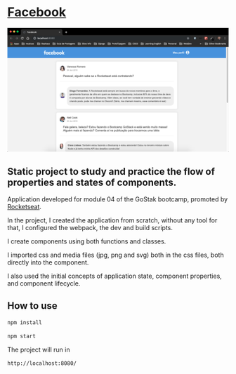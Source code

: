 # [Facebook](https://github.com/AlissonMacedo/facebook-reactjs/)

![Static project to study and practice the flow of properties and states of components.](./demo/demo1.png "demo1 - Static project to study and practice the flow of properties and states of components.")

## Static project to study and practice the flow of properties and states of components.

Application developed for module 04 of the GoStak bootcamp, promoted by [Rocketseat](http://www.rocketseat.com.br).

In the project, I created the application from scratch, without any tool for that, I configured the webpack, the dev and build scripts.

I create components using both functions and classes.

I imported css and media files (jpg, png and svg) both in the css files, both directly into the component.

I also used the initial concepts of application state, component properties, and component lifecycle.

## How to use

```sh
npm install
```
```sh
npm start
```
The project will run in
```sh
http://localhost:8080/
```